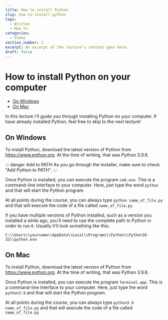 ```yaml
---
title: How to install Python
slug: how-to-install-python
tags:
  - Written
  - How to
categories:
  - Video
section_number: 1
excerpt: An excerpt of the lecture's content goes here.
draft: false
---
```


# How to install Python on your computer <!-- omit in toc -->

- [On Windows](#on-windows)
- [On Mac](#on-mac)

In this lecture I'll guide you through installing Python on your computer. If have already installed Python, feel free to skip to the next lecture!

## On Windows

To install Python, download the latest version of Python  from https://www.python.org. At the time of writing, that was Python 3.9.6.

::: danger Add to PATH
As you go through the installer, make sure to check "Add Python to PATH".
:::

Once Python is installed, you can execute the program `cmd.exe`. This is a command-line interface to your computer. Here, just type the word `python` and that will start the Python program.

At all points during the course, you can always type `python name_of_file.py` and that will execute the code of a file called `name_of_file.py`

If you have multiple versions of Python installed, such as a version you installed a while ago, you'll need to use the complete path to Python in order to run it. Usually it'll look something like this:

```
C:\\Users\\yourname\\AppData\\Local\\Programs\\Python\\Python39-32\\python.exe
```

## On Mac

To install Python, download the latest version of Python  from https://www.python.org. At the time of writing, that was Python 3.9.6.

Once Python is installed, you can execute the program `Terminal.app`. This is a command-line interface to your computer. Here, just type the word `python3.9` and that will start the Python program.

At all points during the course, you can always type `python3.9 name_of_file.py` and that will execute the code of a file called `name_of_file.py`